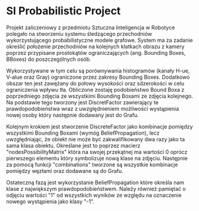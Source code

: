# SI Probabilistic Project

Projekt zaliczeniowy z przedmiotu Sztuczna Inteligencja w Robotyce polegało na stworzeniu systemu śledzącego przechodniów wykorzystującego probabilistyczne modele grafowe. System ma za zadanie określić położenie przechodniów na kolejnych klatkach obrazu z kamery poprzez przypisane prostokątów ograniczających (ang. Bounding Boxes, BBoxes) do poszczególnych osób.

Wykorzystywane w tym celu są porównywania histogramów (kanały H-ue, V-alue oraz Gray) ograniczone przez zakresy Bounding Boxes. Dodatkowo obszar ten jest zawężany do połowy wysokości oraz sdzerokości w celu ograniczenia wpływu tła. Obliczone zostaję podobieństwo Bound Boxa z poprzedniego zdjęcia ze wszystkimi Bounding Boxami ze zdjęcia kolejnego. Na podstawie tego tworzony jest DiscretFactor zawierający te prawdopodobieństwa wraz z uwzględnieniem możliwości wystąpienia nowej osoby który następnie dodawany jest do Grafu.

Kolejnym krokiem jest stworzenie DiscreteFactor jako kombinacje pomiędzy wszystkimi Bounding Boxami (wymóg BeliefPropagation), lecz uwzględniając, że obiekt nie może być zakwalifikowany dwa razy jako ta sama klasa obiektu. Określane jest to poprzez macierz "nodesPossibilityMatrix" która na swojej przekątnej ma wartości 0 oprócz pierwszego elementu który symbolizuje nową klase na zdjęciu. Następnie za pomocą funkcji "combinations" tworzone są wszystkie kombinacje pomiędzy węzłami oraz dodawane są do Grafu.

Ostateczną fazą jest wykorzystanie BeliefPropagation które określa nam klase z największym prawdopodobieństwem. Należy również pamiętać o odjęciu wartości "1" od wszystkich wyników ze względu na oznaczenie nowego wystąpienia jako klasy "-1".

